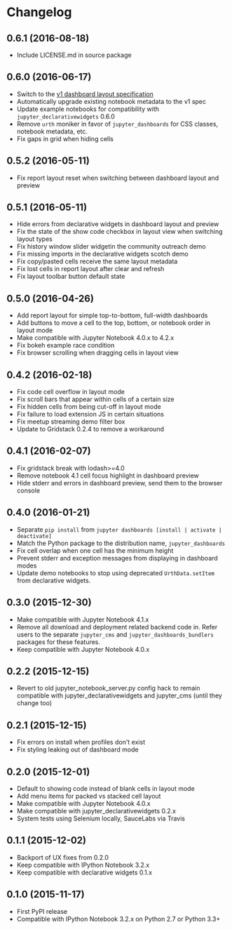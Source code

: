 # Changelog

## 0.6.1 (2016-08-18)

* Include LICENSE.md in source package

## 0.6.0 (2016-06-17)

* Switch to the [v1 dashboard layout specification](https://github.com/jupyter/dashboards/wiki/Dashboard-Metadata-and-Rendering)
* Automatically upgrade existing notebook metadata to the v1 spec
* Update example notebooks for compatibility with `jupyter_declarativewidgets` 0.6.0
* Remove `urth` moniker in favor of `jupyter_dashboards` for CSS classes, notebook metadata, etc.
* Fix gaps in grid when hiding cells

## 0.5.2 (2016-05-11)

* Fix report layout reset when switching between dashboard layout and preview

## 0.5.1 (2016-05-11)

* Hide errors from declarative widgets in dashboard layout and preview
* Fix the state of the show code checkbox in layout view when switching layout types
* Fix history window slider widgetin the community outreach demo
* Fix missing imports in the declarative widgets scotch demo
* Fix copy/pasted cells receive the same layout metadata
* Fix lost cells in report layout after clear and refresh
* Fix layout toolbar button default state

## 0.5.0 (2016-04-26)

* Add report layout for simple top-to-bottom, full-width dashboards
* Add buttons to move a cell to the top, bottom, or notebook order in layout mode
* Make compatible with Jupyter Notebook 4.0.x to 4.2.x
* Fix bokeh example race condition
* Fix browser scrolling when dragging cells in layout view

## 0.4.2 (2016-02-18)

* Fix code cell overflow in layout mode
* Fix scroll bars that appear within cells of a certain size
* Fix hidden cells from being cut-off in layout mode
* Fix failure to load extension JS in certain situations
* Fix meetup streaming demo filter box
* Update to Gridstack 0.2.4 to remove a workaround

## 0.4.1 (2016-02-07)

* Fix gridstack break with lodash>=4.0
* Remove notebook 4.1 cell focus highlight in dashboard preview
* Hide stderr and errors in dashboard preview, send them to the browser console

## 0.4.0 (2016-01-21)

* Separate `pip install` from `jupyter dashboards [install | activate | deactivate]`
* Match the Python package to the distribution name, `jupyter_dashboards`
* Fix cell overlap when one cell has the minimum height
* Prevent stderr and exception messages from displaying in dashboard modes
* Update demo notebooks to stop using deprecated `UrthData.setItem` from declarative widgets.

## 0.3.0 (2015-12-30)

* Make compatible with Jupyter Notebook 4.1.x
* Remove all download and deployment related backend code in. Refer users to the separate `jupyter_cms` and `jupyter_dashboards_bundlers` packages for these features.
* Keep compatible with Jupyter Notebook 4.0.x

## 0.2.2 (2015-12-15)

* Revert to old jupyter\_notebook\_server.py config hack to remain compatible with jupyter\_declarativewidgets and jupyter\_cms (until they change too)

## 0.2.1 (2015-12-15)

* Fix errors on install when profiles don't exist
* Fix styling leaking out of dashboard mode

## 0.2.0 (2015-12-01)

* Default to showing code instead of blank cells in layout mode
* Add menu items for packed vs stacked cell layout
* Make compatible with Jupyter Notebook 4.0.x
* Make compatible with jupyter_declarativewidgets 0.2.x
* System tests using Selenium locally, SauceLabs via Travis

## 0.1.1 (2015-12-02)

* Backport of UX fixes from 0.2.0
* Keep compatible with IPython Notebook 3.2.x
* Keep compatible with declarative widgets 0.1.x

## 0.1.0 (2015-11-17)

* First PyPI release
* Compatible with IPython Notebook 3.2.x on Python 2.7 or Python 3.3+
